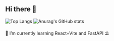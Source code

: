 ## Hi there 🎰

![Top Langs](https://github-readme-stats.vercel.app/api/top-langs/?username=n3vsk1y&theme=gothama&show_icons=true&hide_border=true)
![Anurag's GitHub stats](https://github-readme-stats.vercel.app/api?username=n3vsk1y&show_icons=true&theme=gotham)

🌱 I’m currently learning React+Vite and FastAPI ⛱️

<!--
**n3vsk1y/n3vsk1y** is a ✨ _special_ ✨ repository because its `README.md` (this file) appears on your GitHub profile.

Here are some ideas to get you started:

- 🔭 I’m currently working on ...
- 🌱 I’m currently learning ...
- 👯 I’m looking to collaborate on ...
- 🤔 I’m looking for help with ...
- 💬 Ask me about ...
- 📫 How to reach me: ...
- 😄 Pronouns: ...
- ⚡ Fun fact: ...
-->
